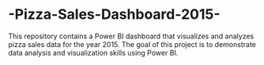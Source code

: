 # -Pizza-Sales-Dashboard-2015-
This repository contains a Power BI dashboard that visualizes and analyzes pizza sales data for the year 2015.   The goal of this project is to demonstrate data analysis and visualization skills using Power BI.

